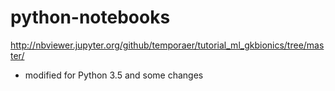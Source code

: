 # python-notebooks

http://nbviewer.jupyter.org/github/temporaer/tutorial_ml_gkbionics/tree/master/
- modified for Python 3.5 and some changes 
